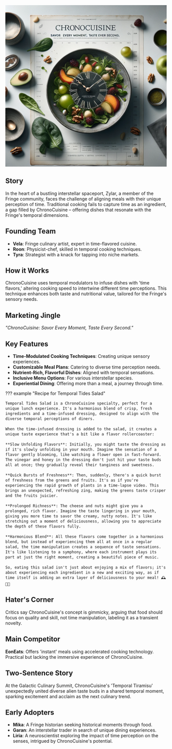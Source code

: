 ![ChronoCuisine](assets/2.png)

## Story

In the heart of a bustling interstellar spaceport, Zylar, a member of the Fringe community, faces the challenge of aligning meals with their unique perception of time. Traditional cooking fails to capture time as an ingredient, a gap filled by ChronoCuisine – offering dishes that resonate with the Fringe's temporal dimensions.

## Founding Team

- **Vela**: Fringe culinary artist, expert in time-flavored cuisine.
- **Roon**: Physicist-chef, skilled in temporal cooking techniques.
- **Tyra**: Strategist with a knack for tapping into niche markets.

## How it Works

ChronoCuisine uses temporal modulators to infuse dishes with 'time flavors,' altering cooking speed to intertwine different time perceptions. This technique enhances both taste and nutritional value, tailored for the Fringe's sensory needs.

## Marketing Jingle

_"ChronoCuisine: Savor Every Moment, Taste Every Second."_

## Key Features

- **Time-Modulated Cooking Techniques**: Creating unique sensory experiences.
- **Customizable Meal Plans**: Catering to diverse time perception needs.
- **Nutrient-Rich, Flavorful Dishes**: Aligned with temporal sensations.
- **Inclusive Menu Options**: For various interstellar species.
- **Experiential Dining**: Offering more than a meal, a journey through time.

??? example "Recipe for Temporal Tides Salad"

    Temporal Tides Salad is a ChronoCuisine specialty, perfect for a unique lunch experience. It's a harmonious blend of crisp, fresh ingredients and a time-infused dressing, designed to align with the diverse temporal perceptions of diners.

    When the time-infused dressing is added to the salad, it creates a unique taste experience that's a bit like a flavor rollercoaster:

    **Slow Unfolding Flavors**: Initially, you might taste the dressing as if it's slowly unfolding in your mouth. Imagine the sensation of a flavor gently blooming, like watching a flower open in fast-forward. The vinegar and honey in the dressing don't just hit your taste buds all at once; they gradually reveal their tanginess and sweetness.

    **Quick Bursts of Freshness**: Then, suddenly, there's a quick burst of freshness from the greens and fruits. It's as if you're experiencing the rapid growth of plants in a time-lapse video. This brings an unexpected, refreshing zing, making the greens taste crisper and the fruits juicier.

    **Prolonged Richness**: The cheese and nuts might give you a prolonged, rich flavor. Imagine the taste lingering in your mouth, giving you more time to savor the creamy, nutty notes. It's like stretching out a moment of deliciousness, allowing you to appreciate the depth of these flavors fully.

    **Harmonious Blend**: All these flavors come together in a harmonious blend, but instead of experiencing them all at once in a regular salad, the time manipulation creates a sequence of taste sensations. It's like listening to a symphony, where each instrument plays its part at just the right moment, creating a beautiful piece of music.

    So, eating this salad isn't just about enjoying a mix of flavors; it's about experiencing each ingredient in a new and exciting way, as if time itself is adding an extra layer of deliciousness to your meal! 🕰️🥗✨

## Hater's Corner

Critics say ChronoCuisine's concept is gimmicky, arguing that food should focus on quality and skill, not time manipulation, labeling it as a transient novelty.

## Main Competitor

**EonEats**: Offers 'instant' meals using accelerated cooking technology. Practical but lacking the immersive experience of ChronoCuisine.

## Two-Sentence Story

At the Galactic Culinary Summit, ChronoCuisine's 'Temporal Tiramisu' unexpectedly united diverse alien taste buds in a shared temporal moment, sparking excitement and acclaim as the next culinary trend.

## Early Adopters

- **Mika**: A Fringe historian seeking historical moments through food.
- **Garan**: An interstellar trader in search of unique dining experiences.
- **Liria**: A neuroscientist exploring the impact of time perception on the senses, intrigued by ChronoCuisine's potential.
